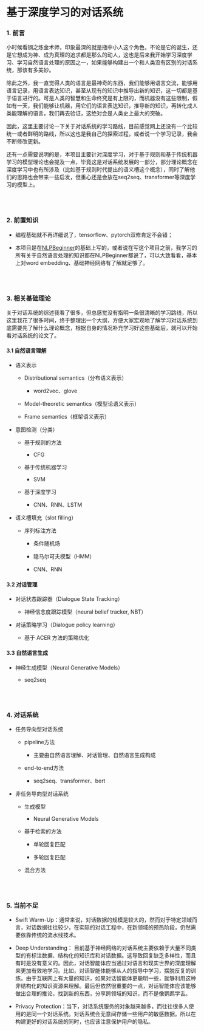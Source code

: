 # 基于深度学习的对话系统
### 1. 前言

小时候看钢之炼金术师，印象最深的就是瓶中小人这个角色，不论是它的诞生，还是它想成为神、成为真理的追求都是那么的动人，这也是后来我开始学习深度学习、学习自然语言处理的原因之一，如果能够构建出一个和人类没有区别的对话系统，那该有多美妙。

除此之外，我一直觉得人类的语言是最神奇的东西，我们能够用语言交流，能够用语言记录，用语言表达知识，甚至从现有的知识中推导出新的知识，这一切都是基于语言进行的。可是人类的智慧和生命终究是有上限的，而机器没有这些限制，假如有一天，我们能够让机器，用它们的语言表达知识，推导新的知识，再转化成人类能理解的语言，我们再去验证，这绝对会是人类史上最大的突破。

因此，这里主要讨论一下关于对话系统的学习路线，目前感觉网上还没有一个比较统一或者鲜明的路线，所以这也是我自己的探索过程，或者说一个学习记录，我会不断修改更新。

还有一点需要说明的是，本项目主要针对深度学习，对于基于规则和基于传统机器学习的模型理论也会提及一点，毕竟这是对话系统发展的一部分，部分理论概念在深度学习中也有所涉及（比如基于规则时代提出的语义槽这个概念），同时了解他们的思路也会带来一些启发，但重心还是会放在seq2seq、transformer等深度学习的模型上。

<br/> <br/>

### 2. 前置知识

* 编程基础就不再详细说了，tensorflow、pytorch双修肯定不会错；

* 本项目是在[NLPBeginner]("https://github.com/JesseYule/NLPBeginner")的基础上写的，或者说在写这个项目之前，我学习的所有关于自然语言处理的知识都在NLPBeginner都说了，可以大致看看，基本上对word embedding、基础神经网络有了解就足够了。

<br/> <br/>

### 3. 相关基础理论

关于对话系统的综述我看了很多，但总感觉没有指明一条很清晰的学习路线，所以这里我花了很多时间，终于整理出一个大纲，方便大家宏观地了解学习对话系统到底需要先了解什么理论概念，根据自身的情况补充学习好这些基础后，就可以开始看对话系统的论文了。

#### 3.1 自然语言理解

* 语义表示

  * Distributional semantics（分布语义表示）

    * word2vec、glove

  * Model-theoretic semantics（模型论语义表示）

  * Frame semantics（框架语义表示）

* 意图检测（分类）

  * 基于规则的方法

    * CFG

  * 基于传统机器学习

       * SVM

  * 基于深度学习

       * CNN、RNN、LSTM

* 语义槽填充（slot filling）

  * 序列标注方法

    * 条件随机场

    * 隐马尔可夫模型（HMM）

    * CNN、RNN

#### 3.2 对话管理

* 对话状态跟踪器（Dialogue State Tracking）

  * 神经信念度跟踪模型（neural belief tracker, NBT）

* 对话策略学习（Dialogue policy learning）

  * 基于 ACER 方法的策略优化

#### 3.3 自然语言生成

* 神经生成模型（Neural Generative Models）

  * seq2seq

 <br/> <br/>

### 4. 对话系统

* 任务导向型对话系统

  * pipeline方法

    * 主要由自然语言理解、对话管理、自然语言生成构成

  * end-to-end方法

    * seq2seq、transformer、bert

* 非任务导向型对话系统

  * 生成模型

    * Neural Generative Models

  * 基于检索的方法

    * 单轮回复匹配

    * 多轮回复匹配

  * 混合方法

 <br/> <br/>

### 5. 当前不足

- Swift Warm-Up：通常来说，对话数据的规模是较大的，然而对于特定领域而言，对话数据往往较少，在实际的对话工程中，在新领域的预热阶段，仍然需要依靠传统的流水线技术。

- Deep Understanding： 目前基于神经网络的对话系统主要依赖于大量不同类型的有标注数据、结构化的知识库和对话数据。这导致回复缺乏多样性，而且有时是没有意义的。因此，对话智能体应当通过对语言和现实世界的深度理解来更加有效地学习。比如，对话智能体能够从人的指导中学习，摆脱反复的训练。由于互联网上有大量的知识，如果对话智能体更聪明一些，就够利用这种非结构化的知识资源来理解。最后但依然很重要的一点，对话智能体应该能够做出合理的推论，找到新的东西，分享跨领域的知识，而不是像鹦鹉学舌。

- Privacy Protection：当下，对话系统服务的对象越来越多，而往往很多人使用的是同一个对话系统。对话系统会无意间存储一些用户的敏感数据。所以在构建更好的对话系统的同时，也应该注意保护用户的隐私。

 <br/> <br/>





